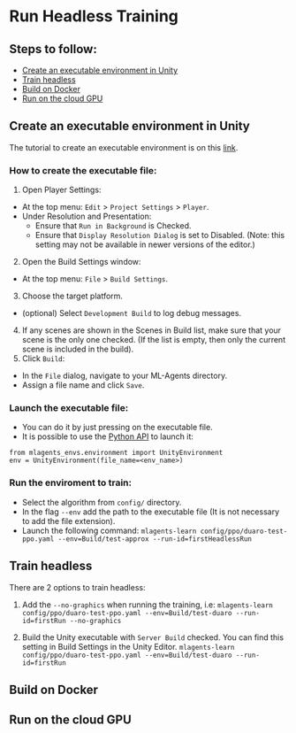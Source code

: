 # Run Headless Training
## Steps to follow:
- [Create an executable environment in Unity](#Create-an-executable-environment-in-Unity)
- [Train headless](#Train-headless)
- [Build on Docker](#Build-onDocker)
- [Run on the cloud GPU](#Run-on-the-cloud-GPU)

## Create an executable environment in Unity
The tutorial to create an executable environment is on this [link](https://github.com/Unity-Technologies/ml-agents/blob/main/docs/Learning-Environment-Executable.md).

### How to create the executable file:
1. Open Player Settings:
- At the top menu: `Edit` > `Project Settings` > `Player`.
- Under Resolution and Presentation:
    - Ensure that `Run in Background` is Checked.
    - Ensure that `Display Resolution Dialog` is set to Disabled. (Note: this setting may not be available in newer versions of the editor.)
2. Open the Build Settings window:
- At the top menu: `File` > `Build Settings`.
3. Choose the target platform.
- (optional) Select `Development Build` to log debug messages.
4. If any scenes are shown in the Scenes in Build list, make sure that your scene is the only one checked. (If the list is empty, then only the current scene is included in the build).
5. Click `Build`:
- In the `File` dialog, navigate to your ML-Agents directory.
- Assign a file name and click `Save`.

### Launch the executable file:
- You can do it by just pressing on the executable file.
- It is possible to use the [Python API](https://github.com/Unity-Technologies/ml-agents/blob/main/docs/Python-API.md) to launch it:
```
from mlagents_envs.environment import UnityEnvironment
env = UnityEnvironment(file_name=<env_name>)
```
### Run the enviroment to train:
- Select the algorithm from `config/` directory.
- In the flag `--env` add the path to the executable file (It is not necessary to add the file extension).
- Launch the following command:
`mlagents-learn config/ppo/duaro-test-ppo.yaml --env=Build/test-approx --run-id=firstHeadlessRun`

## Train headless
There are 2 options to train headless:
1. Add the `--no-graphics` when running the training, i.e:
`mlagents-learn config/ppo/duaro-test-ppo.yaml --env=Build/test-duaro --run-id=firstRun --no-graphics`

2. Build the Unity executable with `Server Build` checked. You can find this setting in Build Settings in the Unity Editor.
`mlagents-learn config/ppo/duaro-test-ppo.yaml --env=Build/test-duaro --run-id=firstRun `

## Build on Docker
## Run on the cloud GPU
